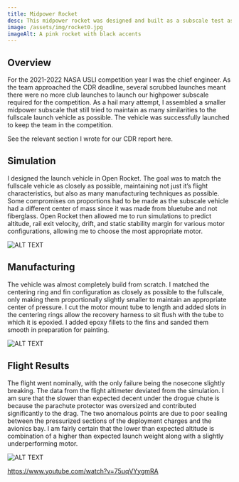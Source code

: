 ```yaml
---
title: Midpower Rocket
desc: This midpower rocket was designed and built as a subscale test as a part of the NASA USLI competition. It features dual deployment and telemetry logging.
image: /assets/img/rocket0.jpg
imageAlt: A pink rocket with black accents
---
```


## Overview

For the 2021-2022 NASA USLI competition year I was the chief engineer. As the team approached the CDR deadline, several scrubbed launches meant there were no more club launches to launch our highpower subscale required for the competition. As a hail mary attempt, I assembled a smaller midpower subscale that still tried to maintain as many similarities to the fullscale launch vehicle as possible. The vehicle was successfully launched to keep the team in the competition.

See the relevant section I wrote for our CDR report here.

## Simulation

I designed the launch vehicle in Open Rocket. The goal was to match the fullscale vehicle as closely as possible, maintaining not just it’s flight characteristics, but also as many manufacturing techniques as possible. Some compromises on proportions had to be made as the subscale vehicle had a different center of mass since it was made from bluetube and not fiberglass. Open Rocket then allowed me to run simulations to predict altitude, rail exit velocity, drift, and static stability margin for various motor configurations, allowing me to choose the most appropriate motor.

![ALT TEXT](/assets/img/rocket1.png)

## Manufacturing

The vehicle was almost completely build from scratch. I matched the centering ring and fin configuration as closely as possible to the fullscale, only making them proportionally slightly smaller to maintain an appropriate center of pressure. I cut the motor mount tube to length and added slots in the centering rings allow the recovery harness to sit flush with the tube to which it is epoxied. I added epoxy fillets to the fins and sanded them smooth in preparation for painting.

![ALT TEXT](/assets/img/rocket2.png)

## Flight Results

The flight went nominally, with the only failure being the nosecone slightly breaking. The data from the flight altimeter deviated from the simulation. I am sure that the slower than expected decent under the drogue chute is because the parachute protector was oversized and contributed significantly to the drag. The two anomalous points are due to poor sealing between the pressurized sections of the deployment charges and the avionics bay. I am fairly certain that the lower than expected altitude is combination of a higher than expected launch weight along with a slightly underperforming motor.

![ALT TEXT](/assets/img/rocket3.png)

https://www.youtube.com/watch?v=75uqVYygmRA
